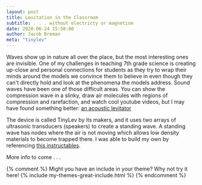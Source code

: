 ```yaml
---
layout: post
title: Levitation in the Classroom
subtitle: . . . without electricty or magnetism
date: 2020-06-24 15:50:00
author: Jacob Breman
meta: "tinylev"
---
```

Waves show up in nature all over the place, but the most interesting ones are invisible.  One of my challenges in teaching 7th grade science is creating up-close and personal connections for students as they try to wrap their minds around the models we convince them to believe in even though they can't directly hold and look at the phenomena the models address. Sound waves have been one of those difficult areas.  You can show the compression wave in a slinky, draw air molecules with regions of compression and rarefaction, and watch cool youtube videos, but I may have found something better: [an acoustic levitator](https://aip.scitation.org/doi/full/10.1063/1.4989995 "the original scientific publication")

The device is called TinyLev by its makers, and it uses two arrays of ultrasonic transducers (speakers) to create a standing wave.  A standing wave has nodes where the air is not moving which allows low density materials to become trapped there. I was able to build my own by referencing [this instructables](https://www.instructables.com/id/Acoustic-Levitator/).

More info to come . . . 

{% comment %}
Might you have an include in your theme? Why not try it here!
{% include my-themes-great-include.html %}
{% endcomment %}


